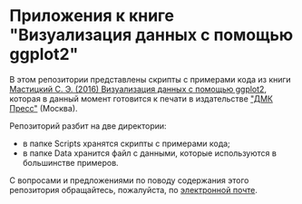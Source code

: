 # Приложения к книге "Визуализация данных с помощью ggplot2"

В этом репозитории представлены скрипты с примерами кода из книги [Мастицкий С. Э. (2016) Визуализация данных с помощью ggplot2](http://dmkpress.com/catalog/computer/statistics/978-5-97060-470-0/), которая в данный момент готовится к печати в издательстве ["ДМК Пресс"](http://dmkpress.com/) (Москва).

Репозиторий разбит на две директории:

* в папке Scripts хранятся скрипты с примерами кода;
* в папке Data хранится файл с данными, которые используются в большинстве примеров.

С вопросами и предложениями по поводу содержания этого репозитория обращайтесь, пожалуйста, по [электронной почте](mailto:rtutorialsbook@gmail.com).
